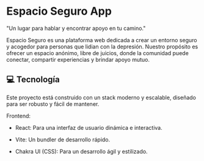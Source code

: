 # Espacio Seguro App

"Un lugar para hablar y encontrar apoyo en tu camino."

Espacio Seguro es una plataforma web dedicada a crear un entorno seguro y acogedor para personas que lidian con la depresión. Nuestro propósito es ofrecer un espacio anónimo, libre de juicios, donde la comunidad puede conectar, compartir experiencias y brindar apoyo mutuo.

## 💻 Tecnología
Este proyecto está construido con un stack moderno y escalable, diseñado para ser robusto y fácil de mantener.

Frontend:

- React: Para una interfaz de usuario dinámica e interactiva.

- Vite: Un bundler de desarrollo rápido.

- Chakra UI (CSS): Para un desarrollo ágil y estilizado.

